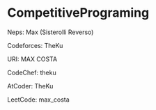 # CompetitivePrograming

Neps: Max (Sisterolli Reverso)
<br>

Codeforces: TheKu
<br>

URI: MAX COSTA
<br>

CodeChef: theku
<br>

AtCoder: TheKu
<br>

LeetCode: max_costa
